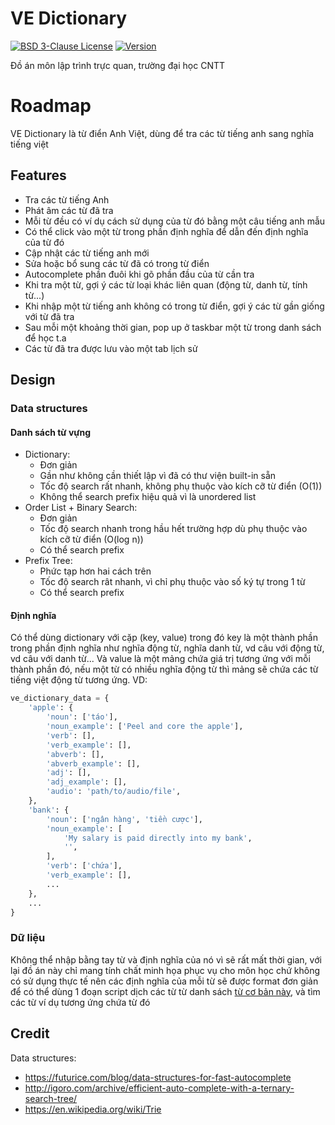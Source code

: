 # VE Dictionary

[![BSD 3-Clause License](https://img.shields.io/badge/License-BSD_3--Clauses-blue.svg?longCache=true)](https://github.com/NearHuscarl/E-Dictionary/blob/master/LICENSE.md)
[![Version](https://img.shields.io/badge/Version-1.5.9-green.svg?longCache=true)](https://github.com/NearHuscarl/E-Dictionary/releases)

Đồ án môn lập trình trực quan, trường đại học CNTT

# Roadmap

VE Dictionary là từ điển Anh Việt, dùng để tra các từ tiếng anh sang nghĩa tiếng việt

## Features
* Tra các từ tiếng Anh
* Phát âm các từ đã tra
* Mỗi từ đều có ví dụ cách sử dụng của từ đó bằng một câu tiếng anh mẫu
* Có thể click vào một từ trong phần định nghĩa để dẫn đến định nghĩa của từ đó
* Cập nhật các từ tiếng anh mới
* Sửa hoặc bổ sung các từ đã có trong từ điển
* Autocomplete phần đuôi khi gõ phần đầu của từ cần tra
* Khi tra một từ, gợi ý các từ loại khác liên quan (động từ, danh từ, tính từ...)
* Khi nhập một từ tiếng anh không có trong từ điển, gợi ý các từ gần giống với từ đã tra
* Sau mỗi một khoảng thời gian, pop up ở taskbar một từ trong danh sách để học t.a
* Các từ đã tra được lưu vào một tab lịch sử
## Design

### Data structures
#### Danh sách từ vựng
* Dictionary:
	* Đơn giản
	* Gần như không cần thiết lập vì đã có thư viện built-in sẵn
	* Tốc độ search rất nhanh, không phụ thuộc vào kích cỡ từ điển (O(1))
	* Không thể search prefix hiệu quả vì là unordered list
* Order List + Binary Search:
	* Đơn giản
	* Tốc độ search nhanh trong hầu hết trường hợp dù phụ thuộc vào kích cỡ từ điển (O(log n))
	* Có thể search prefix
* Prefix Tree:
	* Phức tạp hơn hai cách trên
	* Tốc độ search rât nhanh, vì chỉ phụ thuộc vào số ký tự trong 1 từ
	* Có thể search prefix
#### Định nghĩa
Có thể dùng dictionary với cặp (key, value) trong đó key là một thành phần
trong phần định nghĩa như nghĩa động từ, nghĩa danh từ, vd câu với động từ, vd
câu với danh từ... Và value là một mảng chứa giá trị tương ứng với mỗi thành
phần đó, nếu một từ có nhiều nghĩa động từ thì mảng sẽ chứa các từ tiếng việt
động từ tương ứng. VD:
```python
ve_dictionary_data = {
    'apple': {
        'noun': ['táo'],
        'noun_example': ['Peel and core the apple'],
        'verb': [],
        'verb_example': [],
        'abverb': [],
        'abverb_example': [],
        'adj': [],
        'adj_example': [],
        'audio': 'path/to/audio/file',
    },
    'bank': {
        'noun': ['ngân hàng', 'tiền cược'],
        'noun_example': [
            'My salary is paid directly into my bank',
            '',
        ],
        'verb': ['chứa'],
        'verb_example': [],
        ...
    },
    ...
}
```

### Dữ liệu
Không thể nhập bằng tay từ và định nghĩa của nó vì sẽ rất mất thời gian, với lại
đồ án này chỉ mang tính chất minh họa phục vụ cho môn học chứ không có sử dụng thực tế nên
các định nghĩa của mỗi từ sẽ được format đơn giản để có thể dùng 1 đoạn script dịch các từ từ danh sách [từ cơ bản này](http://www.greenteapress.com/thinkpython/code/words.txt), và tìm
các từ ví dụ tương ứng chứa từ đó

## Credit
Data structures:
* https://futurice.com/blog/data-structures-for-fast-autocomplete
* http://igoro.com/archive/efficient-auto-complete-with-a-ternary-search-tree/
* https://en.wikipedia.org/wiki/Trie
